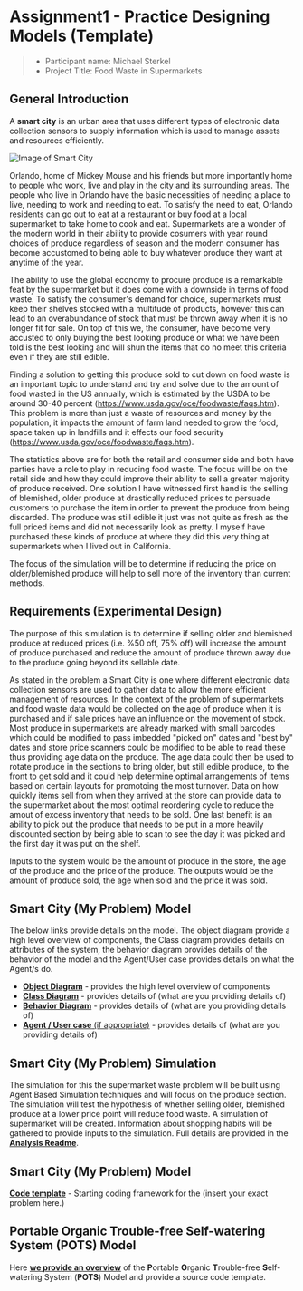 # Assignment1 - Practice Designing Models (Template)

> * Participant name: Michael Sterkel 
> * Project Title: Food Waste in Supermarkets 

## General Introduction

A **smart city** is an urban area that uses different types of electronic data collection sensors to supply information which is used to manage assets and resources efficiently.

![Image of Smart City](images/smartcity.png)

Orlando, home of Mickey Mouse and his friends but more importantly home to people who work, live and play in the city and its surrounding areas.  The people who live in Orlando have the basic necessities of needing a place to live, needing to work and needing to eat.  To satisfy the need to eat, Orlando residents can go out to eat at a restaurant or buy food at a local supermarket to take home to cook and eat.  Supermarkets are a wonder of the modern world in their ability to provide cosumers with year round choices of produce regardless of season and the modern consumer has become accustomed to being able to buy whatever produce they want at anytime of the year. 

The ability to use the global economy to procure produce is a remarkable feat by the supermarket but it does come with a downside in terms of food waste.  To satisfy the consumer's demand for choice, supermarkets must keep their shelves stocked with a multitude of products, however this can lead to an overabundance of stock that must be thrown away when it is no longer fit for sale.   On top of this we, the consumer, have become very accusted to only buying the best looking produce or what we have been told is the best looking and will shun the items that do no meet this criteria even if they are still edible.  

Finding a solution to getting this produce sold to cut down on food waste is an important topic to understand and try and solve due to the amount of food wasted in the US annually, which is estimated by the USDA to be around 30-40 percent (https://www.usda.gov/oce/foodwaste/faqs.htm).  This problem is more than just a waste of resources and money by the population, it impacts the amount of farm land needed to grow the food, space taken up in landfills and it effects our food security (https://www.usda.gov/oce/foodwaste/faqs.htm).

The statistics above are for both the retail and consumer side and both have parties have a role to play in reducing food waste.  The focus will be on the retail side and how they could improve their ability to sell a greater majority of produce received.  One solution I have witnessed first hand is the selling of blemished, older produce at drastically reduced prices to persuade customers to purchase the item in order to prevent the produce from being discarded.  The produce was still edible it just was not quite as fresh as the full priced items and did not necessarily look as pretty. I myself have purchased these kinds of produce at where they did this very thing at  supermarkets when I lived out in California.

The focus of the simulation will be to determine if reducing the price on older/blemished produce will help to sell more of the inventory than current methods.

## Requirements (Experimental Design)

The purpose of this simulation is to determine if selling older and blemished produce at reduced prices (i.e. %50 off, 75% off) will increase the amount of produce purchased and reduce the amount of produce thrown away due to the produce going beyond its sellable date.

As stated in the problem a Smart City is one where different electronic data collection sensors are used to gather data to allow the more efficient management of resources.  In the context of the problem of supermarkets and food waste data would be collected on the age of produce when it is purchased and if sale prices have an influence on the movement of stock.  Most produce in supermarkets are already marked with small barcodes which could be modified to pass imbedded "picked on" dates and "best by" dates and store price scanners could be modified to be able to read these thus providing age data on the produce.  The age data could then be used to rotate produce in the sections to bring older, but still edible produce, to the front to get sold and it could help determine optimal arrangements of items based on certain layouts for promotoing the most turnover.  Data on how quickly items sell from when they arrived at the store can provide data to the supermarket about the most optimal reordering cycle to reduce the amout of excess inventory that needs to be sold.  One last benefit is an ability to pick out the produce that needs to be put in a more heavily discounted section by being able to scan to see the day it was picked and the first day it was put on the shelf.

Inputs to the system would be the amount of produce in the store, the age of the produce and the price of the produce.  The outputs would be the amount of produce sold, the age when sold and the price it was sold.


## Smart City (My Problem) Model

The below links provide details on the model.  The object diagram provide a high level overview of components, the Class diagram provides details on attributes of the system, the behavior diagram provides details of the behavior of the model and the Agent/User case provides details on what the Agent/s do.

* [**Object Diagram**](model/object_diagram.md) - provides the high level overview of components
* [**Class Diagram**](model/class_diagram.md) - provides details of (what are you providing details of)
* [**Behavior Diagram**](model/behavior_diagram.md) - provides details of (what are you providing details of)
* [**Agent / User case** (if appropriate)](model/agent_usecase_diagram.md) - provides details of (what are you providing details of)

## Smart City (My Problem) Simulation

The simulation for this the supermarket waste problem will be built using Agent Based Simulation techniques and will focus on the produce section.  The simulation will test the hypothesis of whether selling older, blemished produce at a lower price point will reduce food waste. A simulation of supermarket will be created.  Information about shopping habits will be gathered to provide inputs to the simulation.  Full details are provided in the [**Analysis Readme**](analysis/SupermarketFoodWaste.md).


## Smart City (My Problem) Model
[**Code template**](code/README.md) - Starting coding framework for the (insert your exact problem here.)

## **P**ortable **O**rganic **T**rouble-free **S**elf-watering System (**POTS**) Model
Here [**we provide an overview**](code/POTS_system/README.md) of the **P**ortable **O**rganic **T**rouble-free **S**elf-watering System (**POTS**) Model and provide a source code template.
